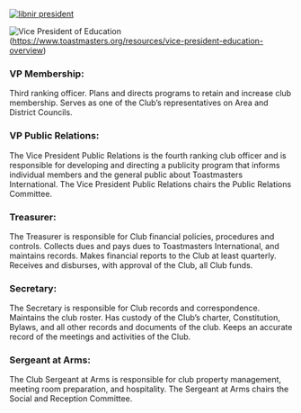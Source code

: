 [![libnir president](https://user-images.githubusercontent.com/99045240/177618080-79da63e7-8b97-4ba5-bf22-e851b10dde6e.png)](https://www.toastmasters.org/resources/president-overview)


![Vice President of Education](https://user-images.githubusercontent.com/99045240/177620916-49ed435d-bc46-4e3b-acc3-0bc1b911360f.png)
(https://www.toastmasters.org/resources/vice-president-education-overview)

### VP Membership: 
Third ranking officer. Plans and directs programs to retain and increase club membership. Serves as one of the Club’s representatives on Area and District Councils. 

### VP Public Relations: 
The Vice President Public Relations is the fourth ranking club officer and is responsible for developing and directing a publicity program that informs individual members and the general public about Toastmasters International. The Vice President Public Relations chairs the Public Relations Committee.

### Treasurer: 
The Treasurer is responsible for Club financial policies, procedures and controls. Collects dues and pays dues to Toastmasters International, and maintains records. Makes financial reports to the Club at least quarterly. Receives and disburses, with approval of the Club, all Club funds. 

### Secretary: 
The Secretary is responsible for Club records and correspondence. Maintains the club roster. Has custody of the Club’s charter, Constitution, Bylaws, and all other records and documents of the club. Keeps an accurate record of the meetings and activities of the Club.

### Sergeant at Arms: 
The Club Sergeant at Arms is responsible for club property management, meeting room preparation, and hospitality. The Sergeant at Arms chairs the Social and Reception Committee.
